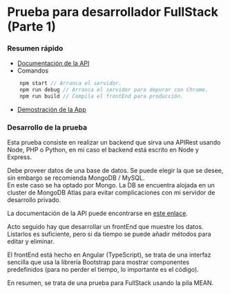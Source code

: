 # Prueba para desarrollador FullStack (Parte 1)

### Resumen rápido

- [Documentación de la API](https://documenter.getpostman.com/view/11996689/TzeXn7zk)
- Comandos

```javascript
    npm start // Arranca el servidor.
    npm run debug // Arranca el servidor para depurar con Chrome.
    npm run build // Compila el frontEnd para producción.
```
- [Demostración de la App](https://rest-api-guadaltech-pt1.herokuapp.com/)


### Desarrollo de la prueba
Esta prueba consiste en realizar un backend que sirva una APIRest usando Node, PHP o Python, en mi caso el backend está escrito en Node y Express.

Debe proveer datos de una base de datos. Se puede elegir la que se desee, sin embargo se recomienda MongoDB / MySQL.<br>
En este caso se ha optado por Mongo. La DB se encuentra alojada en un cluster de MongoDB Atlas para evitar complicaciones con mi servidor de desarrollo privado.

La documentación de la API puede encontrarse en [este enlace](https://).

Acto seguido hay que desarrollar un frontEnd que muestre los datos. Listarlos es suficiente, pero si da tiempo se puede añadir métodos para editar y eliminar.

El frontEnd está hecho en Angular (TypeScript), se trata de una interfaz sencilla que usa la librería Bootstrap para mostrar componentes predefinidos (para no perder el tiempo, lo importante es el código).

En resumen, se trata de una prueba para FullStack usando la pila MEAN.